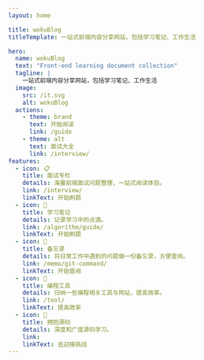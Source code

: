 ```yaml
---
layout: home

title: wokuBlog
titleTemplate: 一站式前端内容分享网站，包括学习笔记、工作生活

hero:
  name: wokuBlog
  text: "Front-end learning document collection"
  tagline: |
    一站式前端内容分享网站，包括学习笔记、工作生活
  image:
    src: /it.svg
    alt: wokuBlog
  actions:
    - theme: brand
      text: 开始阅读
      link: /guide
    - theme: alt
      text: 面试大全
      link: /interview/
features:
  - icon: 📋
    title: 面试专栏
    details: 海量前端面试问题整理，一站式阅读体验。
    link: /interview/
    linkText: 开始刷题
  - icon: 📓
    title: 学习笔记
    details: 记录学习中的点滴。
    link: /algorithm/guide/
    linkText: 开始刷题
  - icon: 🚚
    title: 备忘录
    details: 将日常工作中遇到的问题做一份备忘录，方便查阅。
    link: /memo/git-command/
    linkText: 开始查阅
  - icon: 🔧
    title: 编程工具
    details: 归纳一些编程相关工具与网站，提高效率。
    link: /tool/
    linkText: 提高效率
  - icon: 🎉
    title: 拥抱源码
    details: 深度和广度源码学习。
    link: 
    linkText: 去迎接挑战
---
```


